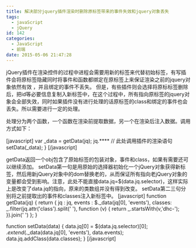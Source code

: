 ```yaml
---
title: 解决部分jquery插件渲染时删除原标签带来的事件失效和jquery对象丢失
tags:
  - javaScript
  - jQuery
id: 142
categories:
  - JavaScript
  - 前端
date: 2015-05-06 21:47:28
---
```


jQuery插件在渲染控件的过程中进程会需要用新的标签来代替初始标签，有写插件会将原标签隐藏同时将事件和函数都绑定在原标签上来保证渲染之前的jquery对象依然有效 ，并且绑定的事件不丢失。
但是，有些插件则会选择将原标标签删除后，把id等必要信息复制入新标签中，在这个过程中，所有指向原标签的jquery对象会全部失效，同时如果插件没有进行处理的话原标签的class和绑定的事件也会丢失。所以需要进行一定的处理。

处理分为两个函数，一个函数在渲染前提取数据，另一个在渲染后注入数据。调用方式如下：

[javascript]
var _data = getData(jq);
jq.**** // 此处调用插件的渲染语句
setData(_data);
}
[/javascript]

getData返回一个obj包含了原始标签的包装对象，事件和class，如果有需要还可以继续添加。
setData第一句是用原始的选择器初始化一个jQuery对象获得新标签，然后用新jQuery对象中的dom替换老的，从而保证所有指向老jQuery对象的变量都会受到影响。注意，此处不能直接data.jq=$(data.jq.selector)，这样实际上是改变了data.jq的指向，原来的类数组并没有得到改变。
setData第二三句分别将之前提取出的事件和classes注入新标签中。
[javascript]
function getData(jq) {
    return {
        jq     : jq,
        events : $._data(jq[0], 'events'),
        classes: _.filter(jq.attr('class').split(' '), function (v) {
            return _.startsWith(v,'dhc-');
        }).join(' ')
    };
}

function setData(data) {
    data.jq[0] = $(data.jq.selector)[0];
    $.extend($._data(data.jq[0], 'events'), data.events);
    data.jq.addClass(data.classes);
}
[/javascript]